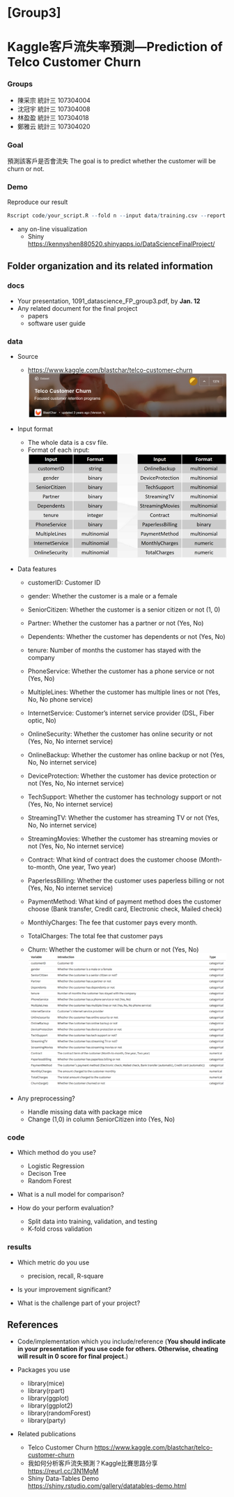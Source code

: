 # [Group3] 
# Kaggle客戶流失率預測—Prediction of Telco Customer Churn

### Groups
* 陳采宗 統計三 107304004
* 沈冠宇 統計三 107304008
* 林盈盈 統計三 107304018
* 鄭雅云 統計三 107304020

### Goal
預測該客戶是否會流失
The goal is to predict whether the customer will be churn or not.

### Demo
Reproduce our result  
```R
Rscript code/your_script.R --fold n --input data/training.csv --report performance.csv --predict predict.csv

```
* any on-line visualization
  * Shiny
  https://kennyshen880520.shinyapps.io/DataScienceFinalProject/

## Folder organization and its related information

### docs
* Your presentation, 1091_datascience_FP_group3.pdf, by **Jan. 12**
* Any related document for the final project
  * papers
  * software user guide

### data

* Source
  * https://www.kaggle.com/blastchar/telco-customer-churn
  ![Source](docs/source.png)
* Input format
  * The whole data is a csv file.
  * Format of each input:
  ![InputFormat](docs/input_format.png)

* Data features
  * customerID: Customer ID
  * gender: Whether the customer is a male or a female
  * SeniorCitizen: Whether the customer is a senior citizen or not (1, 0)
  * Partner: Whether the customer has a partner or not (Yes, No)
  * Dependents: Whether the customer has dependents or not (Yes, No)
  * tenure: Number of months the customer has stayed with the company
  * PhoneService: Whether the customer has a phone service or not (Yes, No)
  * MultipleLines: Whether the customer has multiple lines or not (Yes, No, No phone service)
  * InternetService: Customer’s internet service provider (DSL, Fiber optic, No)
  * OnlineSecurity: Whether the customer has online security or not (Yes, No, No internet service)
  * OnlineBackup: Whether the customer has online backup or not (Yes, No, No internet service)
  * DeviceProtection: Whether the customer has device protection or not (Yes, No, No internet service)
  * TechSupport: Whether the customer has technology support or not (Yes, No, No internet service)
  * StreamingTV: Whether the customer has streaming TV or not (Yes, No, No internet service)
  * StreamingMovies: Whether the customer has streaming movies or not (Yes, No, No internet service)
  * Contract: What kind of contract does the customer choose (Month-to-month, One year, Two year)
  * PaperlessBilling: Whether the customer uses paperless billing or not (Yes, No, No internet service)
  * PaymentMethod: What kind of payment method does the customer choose (Bank transfer, Credit card, Electronic check, Mailed check)

  * MonthlyCharges: The fee that customer pays every month.
  * TotalCharges: The total fee that customer pays
  * Churn: Whether the customer will be churn or not (Yes, No)
 ![VariableDescription](docs/variable_description.png)
* Any preprocessing?
  * Handle missing data with package mice
  * Change (1,0) in column SeniorCitizen into (Yes, No)

### code

* Which method do you use?
  * Logistic Regression
  * Decison Tree
  * Random Forest
* What is a null model for comparison?

* How do your perform evaluation?
  * Split data into training, validation, and testing
  * K-fold cross validation

### results
* Which metric do you use
  * precision, recall, R-square
* Is your improvement significant?
  
* What is the challenge part of your project?

## References
* Code/implementation which you include/reference (__You should indicate in your presentation if you use code for others. Otherwise, cheating will result in 0 score for final project.__)
* Packages you use
  * library(mice)
  * library(rpart)
  * library(ggplot)
  * library(ggplot2)
  * library(randomForest) 
  * library(party)

* Related publications
  * Telco Customer Churn
  https://www.kaggle.com/blastchar/telco-customer-churn
  * 我如何分析客戶流失預測？Kaggle比賽思路分享
  https://reurl.cc/3N1MgM
  * Shiny Data-Tables Demo 
  https://shiny.rstudio.com/gallery/datatables-demo.html

  




